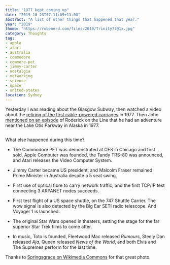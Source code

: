 ```yaml
---
title: "1977 kept coming up"
date: "2019-10-23T07:11:09+11:00"
abstract: "A list of other things that happened that year."
year: "2019"
thumb: "https://rubenerd.com/files/2019/Trinity77@1x.jpg"
category: Thoughts
tag:
- apple
- atari
- australia
- commodore
- commore-pet
- jimmy-carter
- nostalgia
- networking
- science
- space
- united-states
location: Sydney
---
```

Yesterday I was reading about the Glasgow Subway, then watched a video about the [retiring of the first cable-powered carriages](https://www.youtube.com/watch?v=u4VTltNg1FA) in 1977. Then John [mentioned on an episode](http://www.merlinmann.com/roderick/ep-354-the-hands-of-control.html) of Roderick on the Line that he had an adventure near the Lake Otis Parkway in Alaska in 1977.

<figure><p><img src="https://rubenerd.com/files/2019/Trinity77@1x.jpg" alt="" srcset="https://rubenerd.com/files/2019/Trinity77@1x.jpg 1x, https://rubenerd.com/files/2019/Trinity77@2x.jpg 2x" /></p></figure>

What else happened during this time?

* The Commodore PET was demonstrated at CES in Chicago and first sold, Apple Computer was founded, the Tandy TRS-80 was announced, and Atari releases the Video Computer System.

* Jimmy Carter became US president, and Malcolm Fraser remained Prime Minister in Australia despite a 5 seat swing.

* First use of optical fibre to carry network traffic, and the first TCP/IP test connecting 3 ARPANET nodes succeeds.

* First test flight of a US space shuttle, on the 747 Shuttle Carrier. The wow signal is also detected by the Big Ear SETI radio telescope. And Voyager 1 is launched.

* The original Star Wars opened in theaters, setting the stage for the far superior Star Trek films to come after.

* In music, Toto is founded, Fleetwood Mac released *Rumours*, Steely Dan released *Aja*, Queen released *News of the World*, and both Elvis and The Supremes perform for the last time.

Thanks to [Springsgrace on Wikimedia Commons](https://commons.wikimedia.org/wiki/File:Trinity77.jpg) for that great photo.

